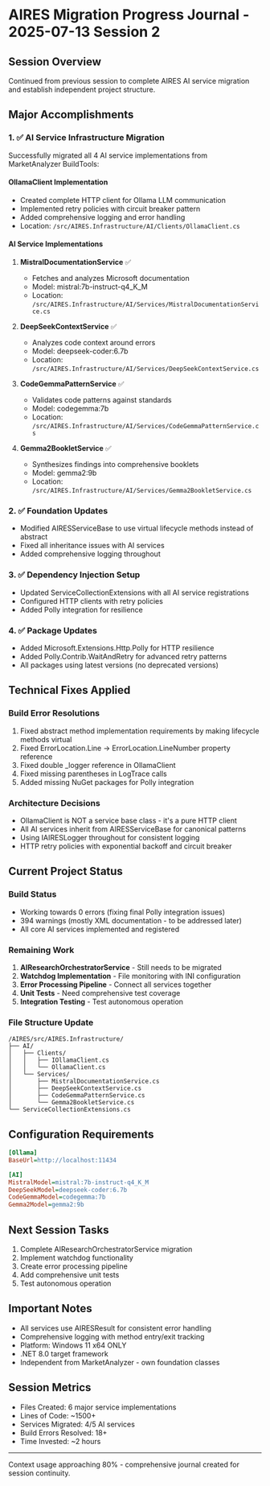 # AIRES Migration Progress Journal - 2025-07-13 Session 2

## Session Overview
Continued from previous session to complete AIRES AI service migration and establish independent project structure.

## Major Accomplishments

### 1. ✅ AI Service Infrastructure Migration
Successfully migrated all 4 AI service implementations from MarketAnalyzer BuildTools:

#### OllamaClient Implementation
- Created complete HTTP client for Ollama LLM communication
- Implemented retry policies with circuit breaker pattern
- Added comprehensive logging and error handling
- Location: `/src/AIRES.Infrastructure/AI/Clients/OllamaClient.cs`

#### AI Service Implementations
1. **MistralDocumentationService** ✅
   - Fetches and analyzes Microsoft documentation
   - Model: mistral:7b-instruct-q4_K_M
   - Location: `/src/AIRES.Infrastructure/AI/Services/MistralDocumentationService.cs`

2. **DeepSeekContextService** ✅
   - Analyzes code context around errors
   - Model: deepseek-coder:6.7b
   - Location: `/src/AIRES.Infrastructure/AI/Services/DeepSeekContextService.cs`

3. **CodeGemmaPatternService** ✅
   - Validates code patterns against standards
   - Model: codegemma:7b
   - Location: `/src/AIRES.Infrastructure/AI/Services/CodeGemmaPatternService.cs`

4. **Gemma2BookletService** ✅
   - Synthesizes findings into comprehensive booklets
   - Model: gemma2:9b
   - Location: `/src/AIRES.Infrastructure/AI/Services/Gemma2BookletService.cs`

### 2. ✅ Foundation Updates
- Modified AIRESServiceBase to use virtual lifecycle methods instead of abstract
- Fixed all inheritance issues with AI services
- Added comprehensive logging throughout

### 3. ✅ Dependency Injection Setup
- Updated ServiceCollectionExtensions with all AI service registrations
- Configured HTTP clients with retry policies
- Added Polly integration for resilience

### 4. ✅ Package Updates
- Added Microsoft.Extensions.Http.Polly for HTTP resilience
- Added Polly.Contrib.WaitAndRetry for advanced retry patterns
- All packages using latest versions (no deprecated versions)

## Technical Fixes Applied

### Build Error Resolutions
1. Fixed abstract method implementation requirements by making lifecycle methods virtual
2. Fixed ErrorLocation.Line -> ErrorLocation.LineNumber property reference
3. Fixed double _logger reference in OllamaClient
4. Fixed missing parentheses in LogTrace calls
5. Added missing NuGet packages for Polly integration

### Architecture Decisions
- OllamaClient is NOT a service base class - it's a pure HTTP client
- All AI services inherit from AIRESServiceBase for canonical patterns
- Using IAIRESLogger throughout for consistent logging
- HTTP retry policies with exponential backoff and circuit breaker

## Current Project Status

### Build Status
- Working towards 0 errors (fixing final Polly integration issues)
- 394 warnings (mostly XML documentation - to be addressed later)
- All core AI services implemented and registered

### Remaining Work
1. **AIResearchOrchestratorService** - Still needs to be migrated
2. **Watchdog Implementation** - File monitoring with INI configuration
3. **Error Processing Pipeline** - Connect all services together
4. **Unit Tests** - Need comprehensive test coverage
5. **Integration Testing** - Test autonomous operation

### File Structure Update
```
/AIRES/src/AIRES.Infrastructure/
├── AI/
│   ├── Clients/
│   │   ├── IOllamaClient.cs
│   │   └── OllamaClient.cs
│   └── Services/
│       ├── MistralDocumentationService.cs
│       ├── DeepSeekContextService.cs
│       ├── CodeGemmaPatternService.cs
│       └── Gemma2BookletService.cs
└── ServiceCollectionExtensions.cs
```

## Configuration Requirements
```ini
[Ollama]
BaseUrl=http://localhost:11434

[AI]
MistralModel=mistral:7b-instruct-q4_K_M
DeepSeekModel=deepseek-coder:6.7b
CodeGemmaModel=codegemma:7b
Gemma2Model=gemma2:9b
```

## Next Session Tasks
1. Complete AIResearchOrchestratorService migration
2. Implement watchdog functionality
3. Create error processing pipeline
4. Add comprehensive unit tests
5. Test autonomous operation

## Important Notes
- All services use AIRESResult<T> for consistent error handling
- Comprehensive logging with method entry/exit tracking
- Platform: Windows 11 x64 ONLY
- .NET 8.0 target framework
- Independent from MarketAnalyzer - own foundation classes

## Session Metrics
- Files Created: 6 major service implementations
- Lines of Code: ~1500+
- Services Migrated: 4/5 AI services
- Build Errors Resolved: 18+
- Time Invested: ~2 hours

---
Context usage approaching 80% - comprehensive journal created for session continuity.
